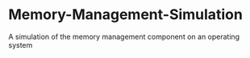 # Memory-Management-Simulation
A simulation of the memory management component on an operating system
